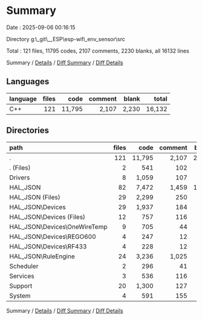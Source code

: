 # Summary

Date : 2025-09-06 00:16:15

Directory g:\\_git\\__ESP\\esp-wifi_env_sensor\\src

Total : 121 files,  11795 codes, 2107 comments, 2230 blanks, all 16132 lines

Summary / [Details](details.md) / [Diff Summary](diff.md) / [Diff Details](diff-details.md)

## Languages
| language | files | code | comment | blank | total |
| :--- | ---: | ---: | ---: | ---: | ---: |
| C++ | 121 | 11,795 | 2,107 | 2,230 | 16,132 |

## Directories
| path | files | code | comment | blank | total |
| :--- | ---: | ---: | ---: | ---: | ---: |
| . | 121 | 11,795 | 2,107 | 2,230 | 16,132 |
| . (Files) | 2 | 541 | 102 | 102 | 745 |
| Drivers | 8 | 1,059 | 107 | 173 | 1,339 |
| HAL_JSON | 82 | 7,472 | 1,459 | 1,468 | 10,399 |
| HAL_JSON (Files) | 29 | 2,299 | 250 | 450 | 2,999 |
| HAL_JSON\\Devices | 29 | 1,937 | 184 | 403 | 2,524 |
| HAL_JSON\\Devices (Files) | 12 | 757 | 116 | 163 | 1,036 |
| HAL_JSON\\Devices\\OneWireTemp | 9 | 705 | 44 | 152 | 901 |
| HAL_JSON\\Devices\\REGO600 | 4 | 247 | 12 | 39 | 298 |
| HAL_JSON\\Devices\\RF433 | 4 | 228 | 12 | 49 | 289 |
| HAL_JSON\\RuleEngine | 24 | 3,236 | 1,025 | 615 | 4,876 |
| Scheduler | 2 | 296 | 41 | 57 | 394 |
| Services | 3 | 536 | 116 | 81 | 733 |
| Support | 20 | 1,300 | 127 | 210 | 1,637 |
| System | 4 | 591 | 155 | 139 | 885 |

Summary / [Details](details.md) / [Diff Summary](diff.md) / [Diff Details](diff-details.md)